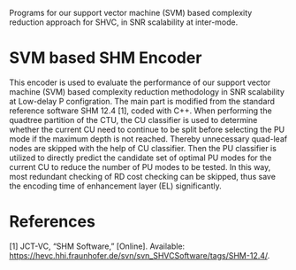 Programs for our support vector machine (SVM) based complexity reduction approach for SHVC, in SNR scalability at inter-mode.

# SVM based SHM Encoder
This encoder is used to evaluate the performance of our support vector machine (SVM) based complexity reduction methodology 
in SNR scalability at Low-delay P configration. The main part is modified from the standard reference software SHM 12.4 [1], 
coded with C++. When performing the quadtree partition of the CTU, the CU classifier is used to determine whether the current 
CU need to continue to be split before selecting the PU mode if the maximum depth is not reached. Thereby unnecessary quad-leaf 
nodes are skipped with the help of CU classifier. Then the PU classifier is utilized to directly predict the candidate set of 
optimal PU modes for the current CU to reduce the number of PU modes to be tested. In this way, most redundant checking of 
RD cost checking can be skipped, thus save the encoding time of enhancement layer (EL) significantly.

# References
[1] JCT-VC, “SHM Software,” [Online]. Available: https://hevc.hhi.fraunhofer.de/svn/svn_SHVCSoftware/tags/SHM-12.4/.
